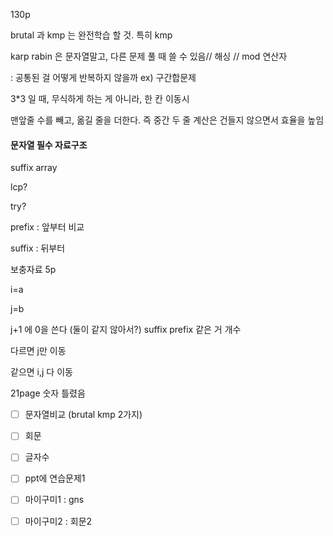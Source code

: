 130p

brutal 과 kmp 는 완전학습 할 것. 특히 kmp



karp rabin 은 문자열말고, 다른 문제 풀 때 쓸 수 있음// 해싱 // mod 연산자

: 공통된 걸 어떻게 반복하지 않을까   ex) 구간합문제

3*3 일 때, 무식하게 하는 게 아니라,  한 칸 이동시

맨앞줄 수를 빼고, 옮길 줄을 더한다.  즉 중간 두 줄 계산은 건들지 않으면서 효율을 높임



#### 문자열 필수 자료구조

suffix array

lcp?

try?



prefix : 앞부터 비교

suffix :  뒤부터



보충자료 5p

i=a

j=b

j+1 에 0을 쓴다 (둘이 같지 않아서?)   suffix prefix 같은 거 개수



다르면 j만 이동

같으면 i,j 다 이동





21page 숫자 틀렸음





- [ ] 문자열비교 (brutal kmp 2가지)
- [ ] 회문
- [ ] 글자수
- [ ] ppt에 연습문제1
- [ ] 마이구미1 : gns
- [ ] 마이구미2 : 회문2

